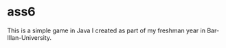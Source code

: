 # ass6
This is a simple game in Java I created as part of my freshman year in Bar-Illan-University.
